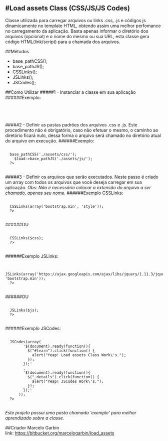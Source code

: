 #Load assets Class (CSS/JS/JS Codes)
---
Classe utilizada para carregar arquivos ou links .css, .js e códigos js dinamicamente no template HTML, obtendo assim uma melhor perfomance no carregamento da aplicação.
Basta apenas informar o diretório dos arquivos (opcional) e o nome do mesmo ou sua URL, esta classe gera código HTML(link/script) para a chamada dos arquivos.

##Métodos
* base_pathCSS();
* base_pathJS();
* CSSLinks();
* JSLinks();
* JSCodes();

##Como Utilizar
#####1 - Instanciar a classe em sua aplicação
######Exemplo:
  <pre><code>
  <?php
    require_once('../Load_assets.php');
    $load = new Load_assets;
  ?>
  </pre></code>

#####2 - Definir as pastas padrões dos arquivos .css e .js. Este procedimento não é obrigatório, caso não efetuar o mesmo, o caminho ao diretório ficará nulo, dessa forma o arquivo será chamado no diretório atual do arquivo em execução.
######Exemplo:
  <pre><code>
  <?php
    $load->base_pathCSS('./assets/css/');
    $load->base_pathJS('./assets/js/');
  ?>
  </pre></code>

#####3 - Definir os arquivos que serão executados. Neste passo é criado um array com todos os arquivos que você deseja carregar em sua aplicação.
*Obs: Não é necessário colocar a extensão do arquivo a ser chamado, apenas seu nome.*
######Exemplo CSSLinks:
  <pre><code>
  <?php
    echo $load->CSSLinks(array('bootstrap.min', 'style'));
  ?>
  </pre></code>

######OU
  <pre><code>
  <?php
    $css = array('bootstrap.min', 'style');
    echo $load->CSSLinks($css); 
  ?>
  </pre></code>

######Exemplo JSLinks:
  <pre><code>
  <?php 
    echo $load->JSLinks(array('https://ajax.googleapis.com/ajax/libs/jquery/1.11.3/jquery.min', 'bootstrap.min')); 
  ?>
  </pre></code>

######OU
  <pre><code>
  <?php 
    $js = array('https://ajax.googleapis.com/ajax/libs/jquery/1.11.3/jquery.min', 'bootstrap.min');  
    echo $load->JSLinks($js); 
  ?>
  </pre></code>

######Exemplo JSCodes:
  <pre><code>
  <?php
      echo $load->JSCodes(array(
        '$(document).ready(function(){
          $("#learn").click(function() {
            alert("Yeap! Load assets Class Work\'s.");
          });
        });'
        ,
        '$(document).ready(function(){
          $(".details").click(function() {
            alert("Yeap! JSCodes Work\'s.");
          });
        });'
      ));  
  ?>
  </pre></code>

*Este projeto possui uma pasta chamada 'exemple' para melhor aprendizado sobre a classe.*

##Criador
Marcelo Garbin  
link:   <a href="https://bitbucket.org/marcelogarbin/load_assets" target="_blank">https://bitbucket.org/marcelogarbin/load_assets</a></li>
